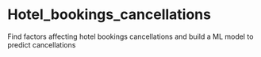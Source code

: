 # Hotel_bookings_cancellations
Find factors affecting hotel bookings cancellations and build a ML model to predict cancellations
